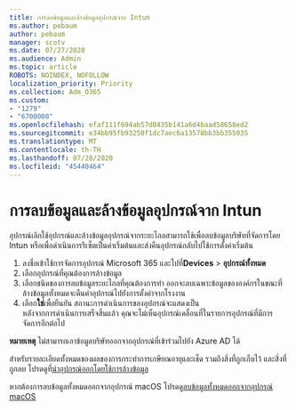 ```yaml
---
title: การลบข้อมูลและล้างข้อมูลอุปกรณ์จาก Intun
ms.author: pebaum
author: pebaum
manager: scotv
ms.date: 07/27/2020
ms.audience: Admin
ms.topic: article
ROBOTS: NOINDEX, NOFOLLOW
localization_priority: Priority
ms.collection: Adm_O365
ms.custom:
- "1279"
- "6700008"
ms.openlocfilehash: efaf111f694ab57d0435b141a6d4baad58658ed2
ms.sourcegitcommit: e34bb95fb93250f1dc7aec6a13578bb3bb355935
ms.translationtype: MT
ms.contentlocale: th-TH
ms.lasthandoff: 07/28/2020
ms.locfileid: "45440464"
---
```

# <a name="removing-data-and-wiping-devices-from-intune"></a>การลบข้อมูลและล้างข้อมูลอุปกรณ์จาก Intun

อุปกรณ์เลิกใช้อุปกรณ์และล้างข้อมูลอุปกรณ์จากระยะไกลสามารถใช้เพื่อลบข้อมูลบริษัทที่จัดการโดย Intun หรือเพื่อดําเนินการรีเซ็ตเป็นค่าเริ่มต้นและส่งคืนอุปกรณ์กลับไปใช้การตั้งค่าเริ่มต้น

1. ลงชื่อเข้าใช้การจัดการอุปกรณ์ Microsoft 365 และไปที่**Devices**  >  **อุปกรณ์ทั้งหมด**
2. เลือกอุปกรณ์ที่คุณต้องการล้างข้อมูล
3. เลือกชนิดของการลบข้อมูลระยะไกลที่คุณต้องการทํา ออกจะลบเฉพาะข้อมูลขององค์กรในขณะที่ล้างข้อมูลทั้งหมดจะคืนค่าอุปกรณ์ไปยังการตั้งค่าจากโรงงาน
4. เลือก**ใช่**เพื่อยืนยัน สถานะการดําเนินการของอุปกรณ์จะแสดงเป็น</br>
    หลังจากการดําเนินการเสร็จสิ้นแล้ว คุณจะไม่เห็นอุปกรณ์เคลื่อนที่ในรายการอุปกรณ์ที่มีการจัดการอีกต่อไป

**หมายเหตุ** ไม่สามารถเอาข้อมูลบริษัทออกจากอุปกรณ์ที่เข้าร่วมไปยัง Azure AD ได้

สําหรับรายละเอียดทั้งหมดของผลของการกระทําการเกษียณอายุและเช็ด รวมถึงสิ่งที่ถูกเก็บไว้ และสิ่งที่ถูกลบ โปรดดูที่[นําอุปกรณ์ออกโดยใช้การล้างข้อมูล](https://docs.microsoft.com/intune/devices-wipe)

หากต้องการลบข้อมูลทั้งหมดออกจากอุปกรณ์ macOS โปรดดู[ลบข้อมูลทั้งหมดออกจากอุปกรณ์ macOS](https://docs.microsoft.com/intune/device-erase)